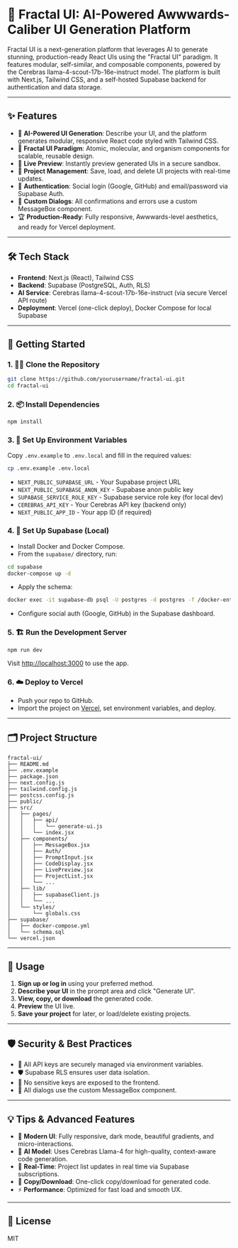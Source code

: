 # 🚀 Fractal UI: AI-Powered Awwwards-Caliber UI Generation Platform

Fractal UI is a next-generation platform that leverages AI to generate stunning, production-ready React UIs using the "Fractal UI" paradigm. It features modular, self-similar, and composable components, powered by the Cerebras llama-4-scout-17b-16e-instruct model. The platform is built with Next.js, Tailwind CSS, and a self-hosted Supabase backend for authentication and data storage.

---

## ✨ Features
- 🤖 **AI-Powered UI Generation**: Describe your UI, and the platform generates modular, responsive React code styled with Tailwind CSS.
- 🧩 **Fractal UI Paradigm**: Atomic, molecular, and organism components for scalable, reusable design.
- 👀 **Live Preview**: Instantly preview generated UIs in a secure sandbox.
- 📁 **Project Management**: Save, load, and delete UI projects with real-time updates.
- 🔐 **Authentication**: Social login (Google, GitHub) and email/password via Supabase Auth.
- 💬 **Custom Dialogs**: All confirmations and errors use a custom MessageBox component.
- 🏆 **Production-Ready**: Fully responsive, Awwwards-level aesthetics, and ready for Vercel deployment.

---

## 🛠️ Tech Stack
- **Frontend**: Next.js (React), Tailwind CSS
- **Backend**: Supabase (PostgreSQL, Auth, RLS)
- **AI Service**: Cerebras llama-4-scout-17b-16e-instruct (via secure Vercel API route)
- **Deployment**: Vercel (one-click deploy), Docker Compose for local Supabase

---

## 🚦 Getting Started

### 1. 🧑‍💻 Clone the Repository
```bash
git clone https://github.com/yourusername/fractal-ui.git
cd fractal-ui
```

### 2. 📦 Install Dependencies
```bash
npm install
```

### 3. 🔑 Set Up Environment Variables
Copy `.env.example` to `.env.local` and fill in the required values:
```bash
cp .env.example .env.local
```
- `NEXT_PUBLIC_SUPABASE_URL` - Your Supabase project URL
- `NEXT_PUBLIC_SUPABASE_ANON_KEY` - Supabase anon public key
- `SUPABASE_SERVICE_ROLE_KEY` - Supabase service role key (for local dev)
- `CEREBRAS_API_KEY` - Your Cerebras API key (backend only)
- `NEXT_PUBLIC_APP_ID` - Your app ID (if required)

### 4. 🐳 Set Up Supabase (Local)
- Install Docker and Docker Compose.
- From the `supabase/` directory, run:
```bash
cd supabase
docker-compose up -d
```
- Apply the schema:
```bash
docker exec -it supabase-db psql -U postgres -d postgres -f /docker-entrypoint-initdb.d/schema.sql
```
- Configure social auth (Google, GitHub) in the Supabase dashboard.

### 5. 🏗️ Run the Development Server
```bash
npm run dev
```
Visit [http://localhost:3000](http://localhost:3000) to use the app.

### 6. ☁️ Deploy to Vercel
- Push your repo to GitHub.
- Import the project on [Vercel](https://vercel.com/), set environment variables, and deploy.

---

## 🗂️ Project Structure
```
fractal-ui/
├── README.md
├── .env.example
├── package.json
├── next.config.js
├── tailwind.config.js
├── postcss.config.js
├── public/
├── src/
│   ├── pages/
│   │   ├── api/
│   │   │   └── generate-ui.js
│   │   └── index.jsx
│   ├── components/
│   │   ├── MessageBox.jsx
│   │   ├── Auth/
│   │   ├── PromptInput.jsx
│   │   ├── CodeDisplay.jsx
│   │   ├── LivePreview.jsx
│   │   ├── ProjectList.jsx
│   │   └── ...
│   ├── lib/
│   │   ├── supabaseClient.js
│   │   └── ...
│   └── styles/
│       └── globals.css
├── supabase/
│   ├── docker-compose.yml
│   └── schema.sql
└── vercel.json
```

---

## 🚀 Usage
1. **Sign up or log in** using your preferred method.
2. **Describe your UI** in the prompt area and click "Generate UI".
3. **View, copy, or download** the generated code.
4. **Preview** the UI live.
5. **Save your project** for later, or load/delete existing projects.

---

## 🛡️ Security & Best Practices
- 🔑 All API keys are securely managed via environment variables.
- 🛡️ Supabase RLS ensures user data isolation.
- 🚫 No sensitive keys are exposed to the frontend.
- 💬 All dialogs use the custom MessageBox component.

---

## 💡 Tips & Advanced Features
- 🌈 **Modern UI**: Fully responsive, dark mode, beautiful gradients, and micro-interactions.
- 🧠 **AI Model**: Uses Cerebras Llama-4 for high-quality, context-aware code generation.
- 🔄 **Real-Time**: Project list updates in real time via Supabase subscriptions.
- 📝 **Copy/Download**: One-click copy/download for generated code.
- ⚡ **Performance**: Optimized for fast load and smooth UX.

---

## 📄 License
MIT 